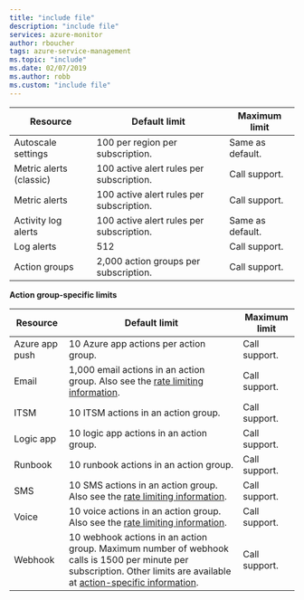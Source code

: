 ```yaml
---
title: "include file" 
description: "include file" 
services: azure-monitor
author: rboucher
tags: azure-service-management
ms.topic: "include"
ms.date: 02/07/2019
ms.author: robb
ms.custom: "include file"
---
```

| Resource | Default limit | Maximum limit |
| --- | --- | --- |
| Autoscale settings |100 per region per subscription. | Same as default. |
| Metric alerts (classic) |100 active alert rules per subscription. | Call support. |
| Metric alerts |100 active alert rules per subscription. | Call support. |
| Activity log alerts | 100 active alert rules per subscription. | Same as default. |
| Log alerts | 512 | Call support. |
| Action groups |2,000 action groups per subscription. | Call support. |

**Action group-specific limits**

| Resource | Default limit | Maximum limit |
| --- | --- | --- |
| Azure app push | 10 Azure app actions per action group. | Call support. |
| Email | 1,000 email actions in an action group. Also see the [rate limiting information](../articles/azure-monitor/platform/alerts-rate-limiting.md). | Call support. |
| ITSM | 10 ITSM actions in an action group. | Call support. | 
| Logic app | 10 logic app actions in an action group. | Call support. |
| Runbook | 10 runbook actions in an action group. | Call support. |
| SMS | 10 SMS actions in an action group. Also see the [rate limiting information](../articles/azure-monitor/platform/alerts-rate-limiting.md). | Call support. |
| Voice | 10 voice actions in an action group. Also see the [rate limiting information](../articles/azure-monitor/platform/alerts-rate-limiting.md). | Call support. |
| Webhook | 10 webhook actions in an action group.  Maximum number of webhook calls is 1500 per minute per subscription. Other limits are available at [action-specific information](../articles/azure-monitor/platform/action-groups.md#action-specific-information).  | Call support. |
